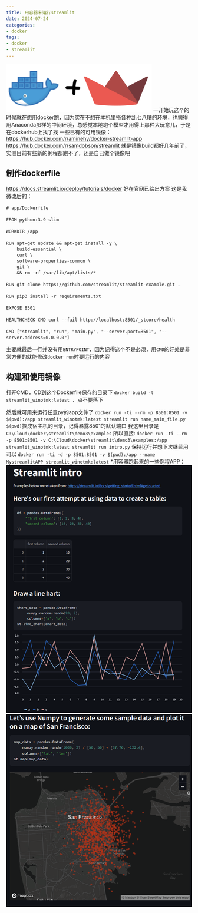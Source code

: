 ```yaml
---
title: 用容器来运行streamlit
date: 2024-07-24
categories:
- docker
tags:
- docker
- streamlit
---
```

![](images/20240724152543.png)
一开始玩这个的时候就在想用docker跑，因为实在不想在本机里搭各种乱七八糟的环境，也懒得用Anaconda那样的中间环境，总感觉本地跑个模型才用得上那种大玩意儿，于是在dockerhub上找了找
一些已有的可用镜像：
https://hub.docker.com/r/aminehy/docker-streamlit-app
https://hub.docker.com/r/samdobson/streamlit
就是镜像build都好几年前了，实测目前有些新的例程都跑不了，还是自己做个镜像吧
## 制作dockerfile
https://docs.streamlit.io/deploy/tutorials/docker
好在官网已给出方案
这是我微改后的：
```
# app/Dockerfile

FROM python:3.9-slim

WORKDIR /app

RUN apt-get update && apt-get install -y \
    build-essential \
    curl \
    software-properties-common \
    git \
    && rm -rf /var/lib/apt/lists/*

RUN git clone https://github.com/streamlit/streamlit-example.git .

RUN pip3 install -r requirements.txt

EXPOSE 8501

HEALTHCHECK CMD curl --fail http://localhost:8501/_stcore/health

CMD ["streamlit", "run", "main.py", "--server.port=8501", "--server.address=0.0.0.0"]
```
 <!-- more -->
主要就最后一行并没有用`ENTRYPOINT`，因为记得这个不是必须，用`CMD`的好处是非常方便的就能修改`docker run`时要运行的内容
## 构建和使用镜像
打开CMD，CD到这个Dockerfile保存的目录下
`docker build -t streamlit_winotmk:latest . `点不要落下

然后就可用来运行任意py的app文件了
`docker run -ti --rm -p 8501:8501 -v $(pwd):/app streamlit_winotmk:latest streamlit run name_main_file.py`
`$(pwd)`换成宿主机的目录，记得暴露8501的默认端口
我这里目录是`C:\Cloud\docker\streamlit\demo3\examples`
所以直接:
`docker run -ti --rm -p 8501:8501 -v C:\Cloud\docker\streamlit\demo3\examples:/app streamlit_winotmk:latest streamlit run intro.py`
保持运行并想下次继续用可以
`docker run -ti -d -p 8501:8501 -v $(pwd):/app --name MystreamlitAPP streamlit_winotmk:latest`
*用容器跑起来的一些例程APP：
![](images/20240724152253.png)
![](images/20240724152303.png)